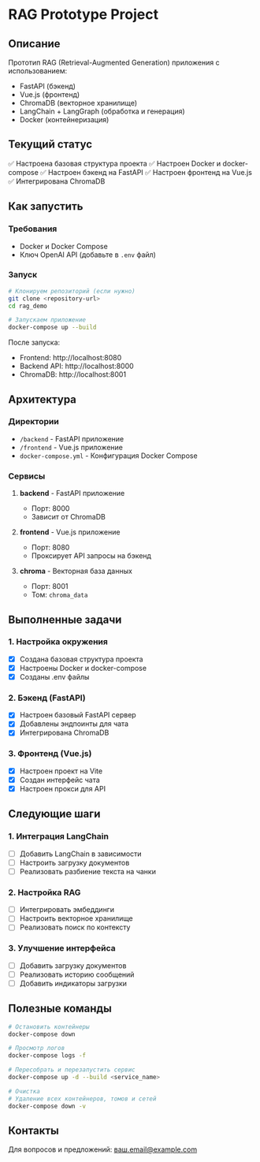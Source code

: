 # RAG Prototype Project

## Описание
Прототип RAG (Retrieval-Augmented Generation) приложения с использованием:
- FastAPI (бэкенд)
- Vue.js (фронтенд)
- ChromaDB (векторное хранилище)
- LangChain + LangGraph (обработка и генерация)
- Docker (контейнеризация)

## Текущий статус
✅ Настроена базовая структура проекта
✅ Настроен Docker и docker-compose
✅ Настроен бэкенд на FastAPI
✅ Настроен фронтенд на Vue.js
✅ Интегрирована ChromaDB

## Как запустить

### Требования
- Docker и Docker Compose
- Ключ OpenAI API (добавьте в `.env` файл)

### Запуск
```bash
# Клонируем репозиторий (если нужно)
git clone <repository-url>
cd rag_demo

# Запускаем приложение
docker-compose up --build
```

После запуска:
- Frontend: http://localhost:8080
- Backend API: http://localhost:8000
- ChromaDB: http://localhost:8001

## Архитектура

### Директории
- `/backend` - FastAPI приложение
- `/frontend` - Vue.js приложение
- `docker-compose.yml` - Конфигурация Docker Compose

### Сервисы
1. **backend** - FastAPI приложение
   - Порт: 8000
   - Зависит от ChromaDB

2. **frontend** - Vue.js приложение
   - Порт: 8080
   - Проксирует API запросы на бэкенд

3. **chroma** - Векторная база данных
   - Порт: 8001
   - Том: `chroma_data`

## Выполненные задачи

### 1. Настройка окружения
- [x] Создана базовая структура проекта
- [x] Настроены Docker и docker-compose
- [x] Созданы .env файлы

### 2. Бэкенд (FastAPI)
- [x] Настроен базовый FastAPI сервер
- [x] Добавлены эндпоинты для чата
- [x] Интегрирована ChromaDB

### 3. Фронтенд (Vue.js)
- [x] Настроен проект на Vite
- [x] Создан интерфейс чата
- [x] Настроен прокси для API

## Следующие шаги

### 1. Интеграция LangChain
- [ ] Добавить LangChain в зависимости
- [ ] Настроить загрузку документов
- [ ] Реализовать разбиение текста на чанки

### 2. Настройка RAG
- [ ] Интегрировать эмбеддинги
- [ ] Настроить векторное хранилище
- [ ] Реализовать поиск по контексту

### 3. Улучшение интерфейса
- [ ] Добавить загрузку документов
- [ ] Реализовать историю сообщений
- [ ] Добавить индикаторы загрузки

## Полезные команды

```bash
# Остановить контейнеры
docker-compose down

# Просмотр логов
docker-compose logs -f

# Пересобрать и перезапустить сервис
docker-compose up -d --build <service_name>

# Очистка
# Удаление всех контейнеров, томов и сетей
docker-compose down -v
```

## Контакты
Для вопросов и предложений: ваш.email@example.com
